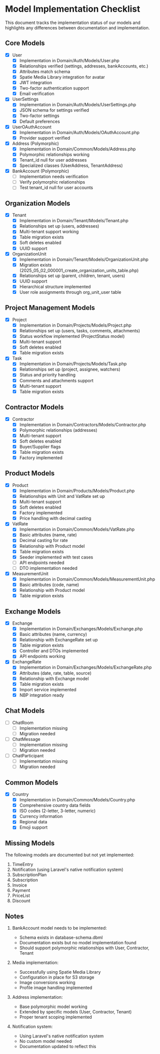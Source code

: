 # Model Implementation Checklist

This document tracks the implementation status of our models and highlights any differences between documentation and implementation.

## Core Models

- [x] User
  - [x] Implementation in Domain/Auth/Models/User.php
  - [x] Relationships verified (settings, addresses, bankAccounts, etc.)
  - [x] Attributes match schema
  - [x] Spatie Media Library integration for avatar
  - [x] JWT integration
  - [x] Two-factor authentication support
  - [x] Email verification

- [x] UserSettings
  - [x] Implementation in Domain/Auth/Models/UserSettings.php
  - [x] JSON schema for settings verified
  - [x] Two-factor settings
  - [x] Default preferences

- [x] UserOAuthAccount
  - [x] Implementation in Domain/Auth/Models/OAuthAccount.php
  - [x] Provider support verified

- [x] Address (Polymorphic)
  - [x] Implementation in Domain/Common/Models/Address.php
  - [x] Polymorphic relationships working
  - [x] Tenant_id null for user addresses
  - [x] Specialized classes (UserAddress, TenantAddress)

- [x] BankAccount (Polymorphic)
  - [ ] Implementation needs verification
  - [ ] Verify polymorphic relationships
  - [ ] Test tenant_id null for user accounts

## Organization Models

- [x] Tenant
  - [x] Implementation in Domain/Tenant/Models/Tenant.php
  - [x] Relationships set up (users, addresses)
  - [x] Multi-tenant support working
  - [x] Table migration exists
  - [x] Soft deletes enabled
  - [x] UUID support

- [x] OrganizationUnit
  - [x] Implementation in Domain/Tenant/Models/OrganizationUnit.php
  - [x] Migration exists (2025_05_02_000001_create_organization_units_table.php)
  - [x] Relationships set up (parent, children, tenant, users)
  - [x] UUID support
  - [x] Hierarchical structure implemented
  - [x] User role assignments through org_unit_user table

## Project Management Models

- [x] Project
  - [x] Implementation in Domain/Projects/Models/Project.php
  - [x] Relationships set up (users, tasks, comments, attachments)
  - [x] Status workflow implemented (ProjectStatus model)
  - [x] Multi-tenant support
  - [x] Soft deletes enabled
  - [x] Table migration exists

- [x] Task
  - [x] Implementation in Domain/Projects/Models/Task.php
  - [x] Relationships set up (project, assignee, watchers)
  - [x] Status and priority handling
  - [x] Comments and attachments support
  - [x] Multi-tenant support
  - [x] Table migration exists

## Contractor Models

- [x] Contractor
  - [x] Implementation in Domain/Contractors/Models/Contractor.php
  - [x] Polymorphic relationships (addresses)
  - [x] Multi-tenant support
  - [x] Soft deletes enabled
  - [x] Buyer/Supplier flags
  - [x] Table migration exists
  - [x] Factory implemented

## Product Models

- [x] Product
  - [x] Implementation in Domain/Products/Models/Product.php
  - [x] Relationships with Unit and VatRate set up
  - [x] Multi-tenant support
  - [x] Soft deletes enabled
  - [x] Factory implemented
  - [x] Price handling with decimal casting

- [x] VatRate
  - [x] Implementation in Domain/Common/Models/VatRate.php
  - [x] Basic attributes (name, rate)
  - [x] Decimal casting for rate
  - [x] Relationship with Product model
  - [x] Table migration exists
  - [x] Seeder implemented with test cases
  - [ ] API endpoints needed
  - [ ] DTO implementation needed

- [x] MeasurementUnit
  - [x] Implementation in Domain/Common/Models/MeasurementUnit.php
  - [x] Basic attributes (code, name)
  - [x] Relationship with Product model
  - [x] Table migration exists

## Exchange Models

- [x] Exchange
  - [x] Implementation in Domain/Exchanges/Models/Exchange.php
  - [x] Basic attributes (name, currency)
  - [x] Relationship with ExchangeRate set up
  - [x] Table migration exists
  - [x] Controller and DTOs implemented
  - [x] API endpoints working

- [x] ExchangeRate
  - [x] Implementation in Domain/Exchanges/Models/ExchangeRate.php
  - [x] Attributes (date, rate, table, source)
  - [x] Relationship with Exchange model
  - [x] Table migration exists
  - [x] Import service implemented
  - [x] NBP integration ready

## Chat Models

- [ ] ChatRoom
  - [ ] Implementation missing
  - [ ] Migration needed

- [ ] ChatMessage
  - [ ] Implementation missing
  - [ ] Migration needed

- [ ] ChatParticipant
  - [ ] Implementation missing
  - [ ] Migration needed

## Common Models

- [x] Country
  - [x] Implementation in Domain/Common/Models/Country.php
  - [x] Comprehensive country data fields
  - [x] ISO codes (2-letter, 3-letter, numeric)
  - [x] Currency information
  - [x] Regional data
  - [x] Emoji support

## Missing Models

The following models are documented but not yet implemented:

1. TimeEntry
2. Notification (using Laravel's native notification system)
3. SubscriptionPlan
4. Subscription
5. Invoice
6. Payment
7. PriceList
8. Discount

## Notes

1. BankAccount model needs to be implemented:
   - Schema exists in database-schema.dbml
   - Documentation exists but no model implementation found
   - Should support polymorphic relationships with User, Contractor, Tenant

2. Media implementation:
   - Successfully using Spatie Media Library
   - Configuration in place for S3 storage
   - Image conversions working
   - Profile image handling implemented

3. Address implementation:
   - Base polymorphic model working
   - Extended by specific models (User, Contractor, Tenant)
   - Proper tenant scoping implemented

4. Notification system:
   - Using Laravel's native notification system
   - No custom model needed
   - Documentation updated to reflect this
